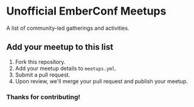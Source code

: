 # Unofficial EmberConf Meetups
A list of community-led gatherings and activities.

## Add your meetup to this list
1. Fork this repository.
2. Add your meetup details to `meetups.yml`.
3. Submit a pull request.
4. Upon review, we'll merge your pull request and publish your meetup.

### Thanks for contributing!
